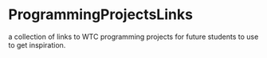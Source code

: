 # ProgrammingProjectsLinks
a collection of links to WTC programming projects for future students to use to get inspiration.
